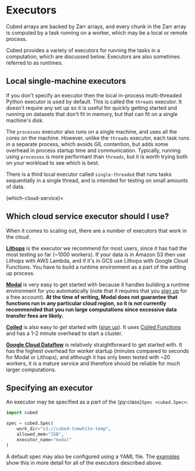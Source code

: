 # Executors

Cubed arrays are backed by Zarr arrays, and every chunk in the Zarr array is computed by a task running on a worker, which may be a local or remote process.

Cubed provides a variety of executors for running the tasks in a computation, which are discussed below. Executors are also sometimes referred to as runtimes.

## Local single-machine executors

If you don't specify an executor then the local in-process multi-threaded Python executor is used by default. This is called the `threads` executor. It doesn't require any set up so it is useful for quickly getting started and running on datasets that don't fit in memory, but that can fit on a single machine's disk.

The `processes` executor also runs on a single machine, and uses all the cores on the machine. However, unlike the `threads` executor, each task runs in a separate process, which avoids GIL contention, but adds some overhead in process startup time and communication. Typically, running using `processes` is more performant than `threads`, but it is worth trying both on your workload to see which is best.

There is a third local executor called `single-threaded` that runs tasks sequentially in a single thread, and is intended for testing on small amounts of data.

(which-cloud-service)=
## Which cloud service executor should I use?

When it comes to scaling out, there are a number of executors that work in the cloud.

[**Lithops**](https://lithops-cloud.github.io/) is the executor we recommend for most users, since it has had the most testing so far (~1000 workers).
If your data is in Amazon S3 then use Lithops with AWS Lambda, and if it's in GCS use Lithops with Google Cloud Functions. You have to build a runtime environment as a part of the setting up process.

[**Modal**](https://modal.com/) is very easy to get started with because it handles building a runtime environment for you automatically (note that it requires that you [sign up](https://modal.com/signup) for a free account). **At the time of writing, Modal does not guarantee that functions run in any particular cloud region, so it is not currently recommended that you run large computations since excessive data transfer fees are likely.**

[**Coiled**](https://www.coiled.io/) is also easy to get started with ([sign up](https://cloud.coiled.io/signup)). It uses [Coiled Functions](https://docs.coiled.io/user_guide/usage/functions/index.html) and has a 1-2 minute overhead to start a cluster.

[**Google Cloud Dataflow**](https://cloud.google.com/dataflow) is relatively straightforward to get started with. It has the highest overhead for worker startup (minutes compared to seconds for Modal or Lithops), and although it has only been tested with ~20 workers, it is a mature service and therefore should be reliable for much larger computations.

## Specifying an executor

An executor may be specified as a part of the {py:class}`Spec <cubed.Spec>`:

```python
import cubed

spec = cubed.Spec(
    work_dir="s3://cubed-tomwhite-temp",
    allowed_mem="2GB",
    executor_name="modal"
)
```

A default spec may also be configured using a YAML file. The [examples](#cloud-set-up) show this in more detail for all of the executors described above.
